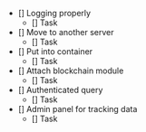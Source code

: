 * [] Logging properly
    * [] Task
* [] Move to another server
    * [] Task
* [] Put into container
    * [] Task
* [] Attach blockchain module
    * [] Task
* [] Authenticated query
    * [] Task
* [] Admin panel for tracking data
    * [] Task
